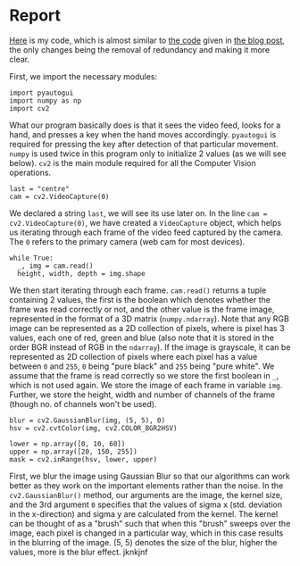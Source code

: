 # Report

[Here](https://github.com/Zark84010/opencv-report/blob/master/play_game.py) is my code, which is almost similar to [the code](https://github.com/jatinparab98/HandDino/blob/master/camera.py) given in [the blog post](https://medium.com/@sulphurgfx/playing-chromes-dinosaur-game-using-computer-vision-105da2f3114f), the only changes being the removal of redundancy and making it more clear.

First, we import the necessary modules:
```
import pyautogui
import numpy as np
import cv2
```
What our program basically does is that it sees the video feed, looks for a hand, and presses a key when the hand moves accordingly. `pyautogui` is required for pressing the key after detection of that particular movement. `numpy` is used twice in this program only to initialize 2 values (as we will see below). `cv2` is the main module required for all the Computer Vision operations.

```
last = "centre"
cam = cv2.VideoCapture(0)
```
We declared a string `last`, we will see its use later on. In the line `cam = cv2.VideoCapture(0)`, we have created a `VideoCapture` object, which helps us iterating through each frame of the video feed captured by the camera. The `0` refers to the primary camera (web cam for most devices).

```
while True:
  _, img = cam.read()
  height, width, depth = img.shape
 ```
We then start iterating through each frame.
`cam.read()` returns a tuple containing 2 values, the first is the boolean which denotes whether the frame was read correctly or not, and the other value is the frame image, represented in the format of a 3D matrix (`numpy.ndarray`). Note that any RGB image can be represented as a 2D collection of pixels, where is pixel has 3 values, each one of red, green and blue (also note that it is stored in the order BGR instead of RGB in the `ndarray`). If the image is grayscale, it can be represented as 2D collection of pixels where each pixel has a value between `0` and `255`, `0` being "pure black" and `255` being "pure white". We assume that the frame is read correctly so we store the first boolean in `_`, which is not used again. We store the image of each frame in variable `img`. Further, we store the height, width and number of channels of the frame (though no. of channels won't be used).

```
blur = cv2.GaussianBlur(img, (5, 5), 0)
hsv = cv2.cvtColor(img, cv2.COLOR_BGR2HSV)

lower = np.array([0, 10, 60])
upper = np.array([20, 150, 255])
mask = cv2.inRange(hsv, lower, upper)
```
First, we blur the image using Gaussian Blur so that our algorithms can work better as they work on the important elements rather than the noise. In the `cv2.GaussianBlur()` method, our arguments are the image, the kernel size, and the 3rd argument `0` specifies that the values of sigma x (std. deviation in the x-direction) and sigma y are calculated from the kernel. The kernel can be thought of as a "brush" such that when this "brush" sweeps over the image, each pixel is changed in a particular way, which in this case results in the blurring of the image. (5, 5) denotes the size of the blur, higher the values, more is the blur effect.
jknkjnf
